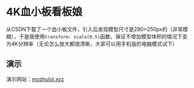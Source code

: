 # 4K血小板看板娘
从CSDN下载了一个血小板文件，引入后发现模型尺寸是280×250px的（非常模糊），于是我使用```transform: scale(0.5)```函数，保证不增加模型体积的情况下变为4K分辨率（无论怎么放大都很清晰，大家可以用手机版的电脑模式试下）



## 演示
演示网站：[mozhulol.xyz](http://mozhulol.xyz)

